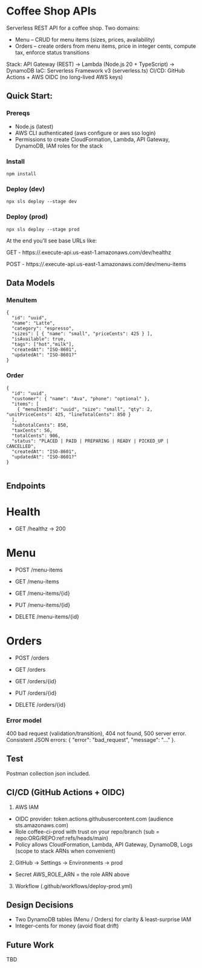 # Coffee Shop APIs

Serverless REST API for a coffee shop. Two domains:

- Menu – CRUD for menu items (sizes, prices, availability)
- Orders – create orders from menu items, price in integer cents, compute tax, enforce status transitions

Stack: API Gateway (REST) → Lambda (Node.js 20 + TypeScript) → DynamoDB
IaC: Serverless Framework v3 (serverless.ts)
CI/CD: GitHub Actions + AWS OIDC (no long-lived AWS keys)

## Quick Start:

### Prereqs

- Node.js (latest)
- AWS CLI authenticated (aws configure or aws sso login)
- Permissions to create CloudFormation, Lambda, API Gateway, DynamoDB, IAM roles for the stack

### Install

```
npm install
```

### Deploy (dev)

```
npx sls deploy --stage dev
```

### Deploy (prod)

```
npx sls deploy --stage prod
```

At the end you’ll see base URLs like:

GET - https://<api-id>.execute-api.us-east-1.amazonaws.com/dev/healthz

POST - https://<api-id>.execute-api.us-east-1.amazonaws.com/dev/menu-items

## Data Models

### MenuItem

```
{
  "id": "uuid",
  "name": "Latte",
  "category": "espresso",
  "sizes": [ { "name": "small", "priceCents": 425 } ],
  "isAvailable": true,
  "tags": ["hot","milk"],
  "createdAt": "ISO-8601",
  "updatedAt": "ISO-8601?"
}

```

### Order

```
{
  "id": "uuid",
  "customer": { "name": "Ava", "phone": "optional" },
  "items": [
    { "menuItemId": "uuid", "size": "small", "qty": 2, "unitPriceCents": 425, "lineTotalCents": 850 }
  ],
  "subtotalCents": 850,
  "taxCents": 56,
  "totalCents": 906,
  "status": "PLACED | PAID | PREPARING | READY | PICKED_UP | CANCELLED",
  "createdAt": "ISO-8601",
  "updatedAt": "ISO-8601?"
}


```

## Endpoints

# Health

- GET /healthz → 200

# Menu

- POST /menu-items

- GET /menu-items

- GET /menu-items/{id}

- PUT /menu-items/{id}

- DELETE /menu-items/{id}

# Orders

- POST /orders

- GET /orders

- GET /orders/{id}

- PUT /orders/{id}

- DELETE /orders/{id}

### Error model

400 bad request (validation/transition), 404 not found, 500 server error.
Consistent JSON errors: { "error": "bad_request", "message": "..." }.

## Test

Postman collection json included.

## CI/CD (GitHub Actions + OIDC)

1. AWS IAM

- OIDC provider: token.actions.githubusercontent.com (audience sts.amazonaws.com)
- Role coffee-ci-prod with trust on your repo/branch (sub = repo:ORG/REPO:ref:refs/heads/main)
- Policy allows CloudFormation, Lambda, API Gateway, DynamoDB, Logs (scope to stack ARNs when convenient)

2. GitHub → Settings → Environments → prod

- Secret AWS_ROLE_ARN = the role ARN above

3. Workflow (.github/workflows/deploy-prod.yml)

## Design Decisions

- Two DynamoDB tables (Menu / Orders) for clarity & least-surprise IAM
- Integer-cents for money (avoid float drift)

## Future Work

TBD
